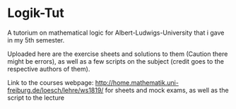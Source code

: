 # Logik-Tut

A tutorium on mathematical logic for Albert-Ludwigs-University that i gave in my 5th semester.

Uploaded here are the exercise sheets and solutions to them (Caution there might be errors),
as well as a few scripts on the subject (credit goes to the respective authors of them).

Link to the courses webpage: http://home.mathematik.uni-freiburg.de/loesch/lehre/ws1819/
for sheets and mock exams, as well as the script to the lecture
